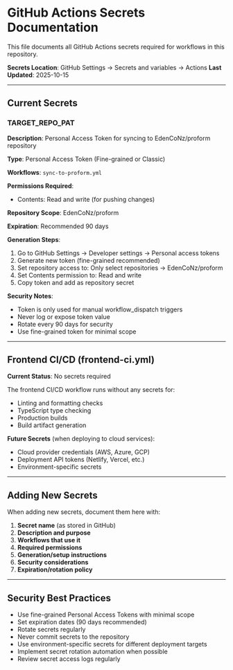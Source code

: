 # GitHub Actions Secrets Documentation

This file documents all GitHub Actions secrets required for workflows in this repository.

**Secrets Location**: GitHub Settings → Secrets and variables → Actions
**Last Updated**: 2025-10-15

---

## Current Secrets

### TARGET_REPO_PAT

**Description**: Personal Access Token for syncing to EdenCoNz/proform repository

**Type**: Personal Access Token (Fine-grained or Classic)

**Workflows**: `sync-to-proform.yml`

**Permissions Required**:
- Contents: Read and write (for pushing changes)

**Repository Scope**: EdenCoNz/proform

**Expiration**: Recommended 90 days

**Generation Steps**:
1. Go to GitHub Settings → Developer settings → Personal access tokens
2. Generate new token (fine-grained recommended)
3. Set repository access to: Only select repositories → EdenCoNz/proform
4. Set Contents permission to: Read and write
5. Copy token and add as repository secret

**Security Notes**:
- Token is only used for manual workflow_dispatch triggers
- Never log or expose token value
- Rotate every 90 days for security
- Use fine-grained token for minimal scope

---

## Frontend CI/CD (frontend-ci.yml)

**Current Status**: No secrets required

The frontend CI/CD workflow runs without any secrets for:
- Linting and formatting checks
- TypeScript type checking
- Production builds
- Build artifact generation

**Future Secrets** (when deploying to cloud services):
- Cloud provider credentials (AWS, Azure, GCP)
- Deployment API tokens (Netlify, Vercel, etc.)
- Environment-specific secrets

---

## Adding New Secrets

When adding new secrets, document them here with:

1. **Secret name** (as stored in GitHub)
2. **Description and purpose**
3. **Workflows that use it**
4. **Required permissions**
5. **Generation/setup instructions**
6. **Security considerations**
7. **Expiration/rotation policy**

---

## Security Best Practices

- Use fine-grained Personal Access Tokens with minimal scope
- Set expiration dates (90 days recommended)
- Rotate secrets regularly
- Never commit secrets to the repository
- Use environment-specific secrets for different deployment targets
- Implement secret rotation automation when possible
- Review secret access logs regularly
